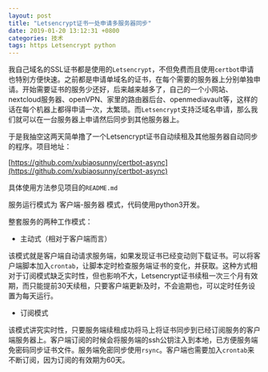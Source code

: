 ```yaml
---
layout: post
title: "Letsencrypt证书一处申请多服务器同步"
date: 2019-01-20 13:12:31 +0800
categories: 技术
tags: https Letsencrypt python
---
```


我自己域名的SSL证书都是使用的`Letsencrypt`，不但免费而且使用`certbot`申请也特别方便快速。之前都是申请单域名的证书，在每个需要的服务器上分别单独申请。开始需要证书的服务少还好，后来越来越多了，自己的一个小网站、nextcloud服务器、openVPN、家里的路由器后台、openmediavault等，这样的话在每个机器上都得申请一次，太繁琐。而`Letsencrypt`支持泛域名申请，那么我们就可以在一台服务器上申请然后同步到其他服务器上。

于是我抽空这两天简单撸了一个Letsencrypt证书自动续租及其他服务器自动同步的程序。项目地址：

[https://github.com/xubiaosunny/certbot-async](https://github.com/xubiaosunny/certbot-async)

具体使用方法参见项目的`README.md`

服务运行模式为 客户端-服务器 模式，代码使用python3开发。

整套服务的两种工作模式：

* 主动式（相对于客户端而言）

该模式就是客户端自动请求服务端，如果发现证书已经变动则下载证书。可以将客户端脚本加入`crontab`，让脚本定时检查服务端证书的变化，并获取。这种方式相对于订阅模式缺乏实时性，但也影响不大，Letsencrypt证书续租一次三个月有效期，而只能提前30天续租，只要客户端更新及时，不会逾期也，可以定时任务设置为每天运行。

* 订阅模式

该模式讲究实时性，只要服务端续租成功将马上将证书同步到已经订阅服务的客户端服务器上。客户端订阅的时候会将服务端的ssh公钥注入到本地，已方便服务端免密码同步证书文件。服务端免密同步使用`rsync`。客户端也需要加入`crontab`来不断订阅，因为订阅的有效期为60天。

